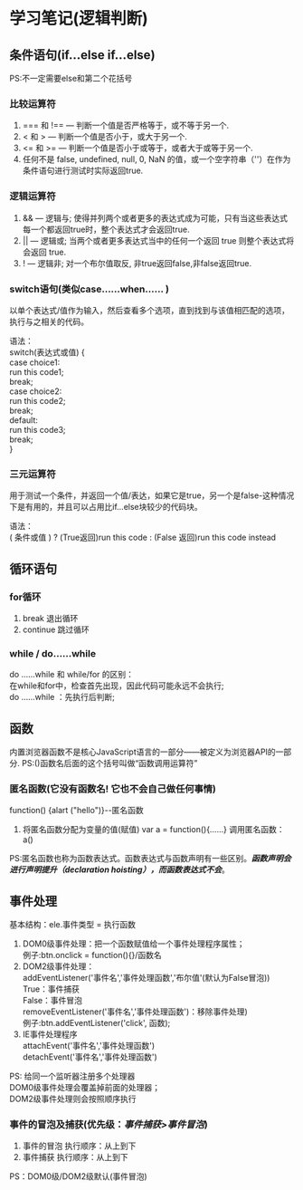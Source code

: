 # 学习笔记(逻辑判断)

## 条件语句(if…else if…else)
PS:不一定需要else和第二个花括号

### 比较运算符
1. === 和 !== — 判断一个值是否严格等于，或不等于另一个.
2. < 和 > — 判断一个值是否小于，或大于另一个.
3. <= 和 >= — 判断一个值是否小于或等于，或者大于或等于另一个.
4. 任何不是 false, undefined, null, 0, NaN 的值，或一个空字符串（''）在作为条件语句进行测试时实际返回true.

### 逻辑运算符
1. && — 逻辑与; 使得并列两个或者更多的表达式成为可能，只有当这些表达式每一个都返回true时，整个表达式才会返回true.
2. || — 逻辑或; 当两个或者更多表达式当中的任何一个返回 true 则整个表达式将会返回 true.
3. !  — 逻辑非; 对一个布尔值取反, 非true返回false,非false返回true.

### switch语句(类似case……when…… )
以单个表达式/值作为输入，然后查看多个选项，直到找到与该值相匹配的选项，执行与之相关的代码。 

语法：<br>
switch(表达式或值) { <br>
    case choice1:<br>
    run this code1;<br>
    break;<br>
    case choice2:<br>
    run this code2;<br>
    break;<br>
    default:<br> 
    run this code3;<br>
    break;<br>
}

### 三元运算符
用于测试一个条件，并返回一个值/表达，如果它是true，另一个是false-这种情况下是有用的，并且可以占用比if...else块较少的代码块。

语法：<br>
( 条件或值 ) ? (True返回)run this code : (False 返回)run this code instead

## 循环语句

### for循环
1. break 退出循环
2. continue 跳过循环

### while / do……while
do ……while 和 while/for 的区别：<br>
在while和for中，检查首先出现，因此代码可能永远不会执行;<br>
do ……while ：先执行后判断;

## 函数
内置浏览器函数不是核心JavaScript语言的一部分——被定义为浏览器API的一部分.
PS:()函数名后面的这个括号叫做“函数调用运算符”

### 匿名函数(它没有函数名! 它也不会自己做任何事情)
function() {alart ("hello")}--匿名函数
1. 将匿名函数分配为变量的值(赋值)
var a = function(){……}
调用匿名函数：a()

PS:匿名函数也称为函数表达式。函数表达式与函数声明有一些区别。***函数声明会进行声明提升（declaration hoisting），而函数表达式不会***。

## 事件处理

基本结构：ele.事件类型 = 执行函数

1. DOM0级事件处理：把一个函数赋值给一个事件处理程序属性；<br>
例子:btn.onclick = function(){}/函数名
2. DOM2级事件处理：<br>
addEventListener('事件名','事件处理函数','布尔值'(默认为False冒泡))<br>
True：事件捕获<br>
False：事件冒泡<br>
removeEventListener('事件名','事件处理函数')：移除事件处理)<br>
例子:btn.addEventListener('click', 函数);<br>
3. IE事件处理程序<br>
attachEvent('事件名','事件处理函数')<br>
detachEvent('事件名','事件处理函数')<br>

PS:
给同一个监听器注册多个处理器<br>
DOM0级事件处理会覆盖掉前面的处理器；<br>
DOM2级事件处理则会按照顺序执行

### 事件的冒泡及捕获(优先级：***事件捕获>事件冒泡***)
1. 事件的冒泡 
执行顺序：从上到下
2. 事件捕获
执行顺序：从上到下

PS：DOM0级/DOM2级默认(事件冒泡)